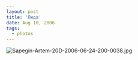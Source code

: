 ```yaml
---
layout: post
title: 'Люда'
date: Aug 10, 2006
tags:
  - photos
---
```


![Sapegin-Artem-20D-2006-06-24-200-0038.jpg](upload://Sapegin-Artem-20D-2006-06-24-200-0038.jpg)
